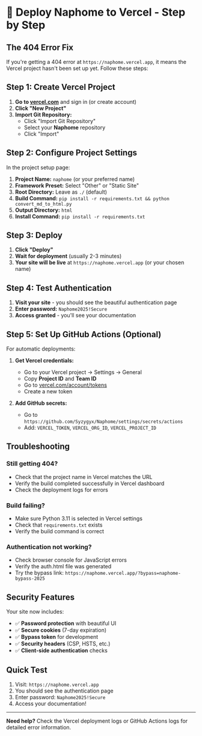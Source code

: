 # 🚀 Deploy Naphome to Vercel - Step by Step

## The 404 Error Fix

If you're getting a 404 error at `https://naphome.vercel.app`, it means the Vercel project hasn't been set up yet. Follow these steps:

## Step 1: Create Vercel Project

1. **Go to [vercel.com](https://vercel.com)** and sign in (or create account)
2. **Click "New Project"**
3. **Import Git Repository:**
   - Click "Import Git Repository"
   - Select your **Naphome** repository
   - Click "Import"

## Step 2: Configure Project Settings

In the project setup page:

1. **Project Name:** `naphome` (or your preferred name)
2. **Framework Preset:** Select "Other" or "Static Site"
3. **Root Directory:** Leave as `./` (default)
4. **Build Command:** `pip install -r requirements.txt && python convert_md_to_html.py`
5. **Output Directory:** `html`
6. **Install Command:** `pip install -r requirements.txt`

## Step 3: Deploy

1. **Click "Deploy"**
2. **Wait for deployment** (usually 2-3 minutes)
3. **Your site will be live** at `https://naphome.vercel.app` (or your chosen name)

## Step 4: Test Authentication

1. **Visit your site** - you should see the beautiful authentication page
2. **Enter password:** `Naphome2025!Secure`
3. **Access granted** - you'll see your documentation

## Step 5: Set Up GitHub Actions (Optional)

For automatic deployments:

1. **Get Vercel credentials:**
   - Go to your Vercel project → Settings → General
   - Copy **Project ID** and **Team ID**
   - Go to [vercel.com/account/tokens](https://vercel.com/account/tokens)
   - Create a new token

2. **Add GitHub secrets:**
   - Go to `https://github.com/Syzygyx/Naphome/settings/secrets/actions`
   - Add: `VERCEL_TOKEN`, `VERCEL_ORG_ID`, `VERCEL_PROJECT_ID`

## Troubleshooting

### Still getting 404?
- Check that the project name in Vercel matches the URL
- Verify the build completed successfully in Vercel dashboard
- Check the deployment logs for errors

### Build failing?
- Make sure Python 3.11 is selected in Vercel settings
- Check that `requirements.txt` exists
- Verify the build command is correct

### Authentication not working?
- Check browser console for JavaScript errors
- Verify the auth.html file was generated
- Try the bypass link: `https://naphome.vercel.app/?bypass=naphome-bypass-2025`

## Security Features

Your site now includes:
- ✅ **Password protection** with beautiful UI
- ✅ **Secure cookies** (7-day expiration)
- ✅ **Bypass token** for development
- ✅ **Security headers** (CSP, HSTS, etc.)
- ✅ **Client-side authentication** checks

## Quick Test

1. Visit: `https://naphome.vercel.app`
2. You should see the authentication page
3. Enter password: `Naphome2025!Secure`
4. Access your documentation!

---

**Need help?** Check the Vercel deployment logs or GitHub Actions logs for detailed error information.
